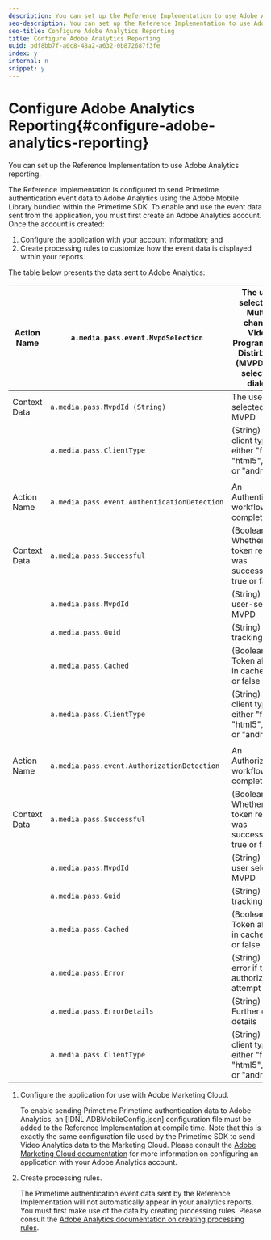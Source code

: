 ```yaml
---
description: You can set up the Reference Implementation to use Adobe Analytics reporting.
seo-description: You can set up the Reference Implementation to use Adobe Analytics reporting.
seo-title: Configure Adobe Analytics Reporting
title: Configure Adobe Analytics Reporting
uuid: bdf8bb7f-a0c8-48a2-a632-0b872687f3fe
index: y
internal: n
snippet: y
---
```


# Configure Adobe Analytics Reporting{#configure-adobe-analytics-reporting}

You can set up the Reference Implementation to use Adobe Analytics reporting.

The Reference Implementation is configured to send Primetime authentication event data to Adobe Analytics using the Adobe Mobile Library bundled within the Primetime SDK. To enable and use the event data sent from the application, you must first create an Adobe Analytics account. Once the account is created:

1. Configure the application with your account information; and
1. Create processing rules to customize how the event data is displayed within your reports.

The table below presents the data sent to Adobe Analytics:

|  Action Name  | `a.media.pass.event.MvpdSelection`  | The user selected a Multi-channel Video Programming Distirbutor (MVPD) in a selection dialog  |
|---|---|---|
|  Context Data  | `a.media.pass.MvpdId (String)`  | The user-selected MVPD  |
|  | `a.media.pass.ClientType`  | (String) The client type as either "flash", "html5", "ios", or "android"  |
|  | | |
|  Action Name  | `a.media.pass.event.AuthenticationDetection`  | An Authentication workflow completed  |
|  Context Data  | `a.media.pass.Successful`  | (Boolean) Whether the token request was successful, true or false  |
|  | `a.media.pass.MvpdId`  | (String) The user-selected MVPD  |
|  | `a.media.pass.Guid`  | (String) A tracking ID  |
|  | `a.media.pass.Cached`  | (Boolean) Token already in cache, true or false  |
|  | `a.media.pass.ClientType`  | (String) The client type as either "flash", "html5", "ios", or "android"  |
|  | | |
|  Action Name  | `a.media.pass.event.AuthorizationDetection`  | An Authorization workflow completed  |
|  Context Data  | `a.media.pass.Successful`  | (Boolean) Whether the token request was successful, true or false  |
|  | `a.media.pass.MvpdId`  | (String) The user selected MVPD  |
|  | `a.media.pass.Guid`  | (String) A tracking ID  |
|  | `a.media.pass.Cached`  | (Boolean) Token already in cache, true or false  |
|  | `a.media.pass.Error`  | (String) The error if the authorization attempt failed  |
|  | `a.media.pass.ErrorDetails`  | (String) Further error details  |
|  | `a.media.pass.ClientType`  | (String) The client type as either "flash", "html5", "ios", or "android"  |

1. Configure the application for use with Adobe Marketing Cloud.

   To enable sending Primetime Primetime authentication data to Adobe Analytics, an [!DNL ADBMobileConfig.json] configuration file must be added to the Reference Implementation at compile time. Note that this is exactly the same configuration file used by the Primetime SDK to send Video Analytics data to the Marketing Cloud. Please consult the [Adobe Marketing Cloud documentation](http://microsite.omniture.com/t2/help/en_US/reference/) for more information on configuring an application with your Adobe Analytics account.
1. Create processing rules.

   The Primetime authentication event data sent by the Reference Implementation will not automatically appear in your analytics reports. You must first make use of the data by creating processing rules. Please consult the [Adobe Analytics documentation on creating processing rules](http://microsite.omniture.com/t2/help/en_US/reference/processing_rules.html).
